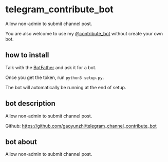 # telegram_contribute_bot

Allow non-admin to submit channel post.

You are also welcome to use my [@contribute_bot](https://t.me/contribute_bot) without create your own bot.

## how to install

Talk with the [BotFather](https://t.me/botfather) and ask it for a bot.

Once you get the token, run `python3 setup.py`.

The bot will automatically be running at the end of setup.

## bot description

Allow non-admin to submit channel post.

Github: https://github.com/gaoyunzhi/telegram_channel_contribute_bot

## bot about 

Allow non-admin to submit channel post.
